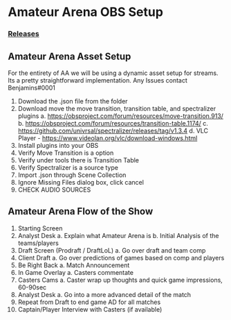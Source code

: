 # Amateur Arena OBS Setup

### [Releases](https://github.com/AOE-Esports/AABroadcast/releases)

## Amateur Arena Asset Setup

For the entirety  of AA we will be using a dynamic asset setup for streams. Its a pretty straightforward implementation.
Any Issues contact Benjamins#0001

1. Download the .json file from the folder
2. Download move the move transition, transition table, and spectralizer plugins
	a. https://obsproject.com/forum/resources/move-transition.913/
	b. https://obsproject.com/forum/resources/transition-table.1174/
	c. https://github.com/univrsal/spectralizer/releases/tag/v1.3.4
	d. VLC Player - https://www.videolan.org/vlc/download-windows.html
3. Install plugins into your OBS
4. Verify Move Transition is a option
5. Verify under tools there is Transition Table
6. Verify Spectralizer is a source type
7. Import .json through Scene Collection
8. Ignore Missing Files dialog box, click cancel
9. CHECK AUDIO SOURCES


## Amateur Arena Flow of the Show

1. Starting Screen
2. Analyst Desk
	a. Explain what Amateur Arena is
	b. Initial Analysis of the teams/players
3. Draft Screen (Prodraft / DraftLoL) 
	a. Go over draft and team comp
4. Client Draft
	a. Go over predictions of games based on comp and players
5. Be Right Back
	a. Match Announcement
6. In Game Overlay
	a. Casters commentate 
7. Casters Cams
	a. Caster wrap up thoughts and quick game impressions, 60-90sec
8. Analyst Desk
	a. Go into a more advanced detail of the match
9. Repeat from Draft to end game AD for all matches
10. Captain/Player Interview with Casters (if available)
